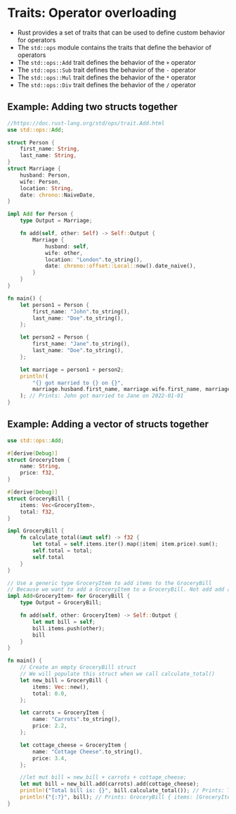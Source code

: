# Traits: Operator overloading

* Rust provides a set of traits that can be used to define custom behavior for operators
* The `std::ops` module contains the traits that define the behavior of operators
* The `std::ops::Add` trait defines the behavior of the `+` operator
* The `std::ops::Sub` trait defines the behavior of the `-` operator
* The `std::ops::Mul` trait defines the behavior of the `*` operator
* The `std::ops::Div` trait defines the behavior of the `/` operator

## Example: Adding two structs together

```rust
//https://doc.rust-lang.org/std/ops/trait.Add.html
use std::ops::Add;

struct Person {
    first_name: String,
    last_name: String,
}
struct Marriage {
    husband: Person,
    wife: Person,
    location: String,
    date: chrono::NaiveDate,
}

impl Add for Person {
    type Output = Marriage;

    fn add(self, other: Self) -> Self::Output {
        Marriage {
            husband: self,
            wife: other,
            location: "London".to_string(),
            date: chrono::offset::Local::now().date_naive(),
        }
    }
}

fn main() {
    let person1 = Person {
        first_name: "John".to_string(),
        last_name: "Doe".to_string(),
    };

    let person2 = Person {
        first_name: "Jane".to_string(),
        last_name: "Doe".to_string(),
    };

    let marriage = person1 + person2;
    println!(
        "{} got married to {} on {}",
        marriage.husband.first_name, marriage.wife.first_name, marriage.date
    ); // Prints: John got married to Jane on 2022-01-01
}
```

## Example: Adding a vector of structs together

```rust
use std::ops::Add;

#[derive(Debug)]
struct GroceryItem {
    name: String,
    price: f32,
}

#[derive(Debug)]
struct GroceryBill {
    items: Vec<GroceryItem>,
    total: f32,
}

impl GroceryBill {
    fn calculate_total(&mut self) -> f32 {
        let total = self.items.iter().map(|item| item.price).sum();
        self.total = total;
        self.total
    }
}

// Use a generic type GroceryItem to add items to the GroceryBill
// Because we want to add a GroceryItem to a GroceryBill. Not add add a GroceryBill to a GroceryBill
impl Add<GroceryItem> for GroceryBill {
    type Output = GroceryBill;

    fn add(self, other: GroceryItem) -> Self::Output {
        let mut bill = self;
        bill.items.push(other);
        bill
    }
}

fn main() {
    // Create an empty GroceryBill struct
    // We will populate this struct when we call calculate_total()
    let new_bill = GroceryBill {
        items: Vec::new(),
        total: 0.0,
    };

    let carrots = GroceryItem {
        name: "Carrots".to_string(),
        price: 2.2,
    };

    let cottage_cheese = GroceryItem {
        name: "Cottage Cheese".to_string(),
        price: 3.4,
    };

    //let mut bill = new_bill + carrots + cottage_cheese;
    let mut bill = new_bill.add(carrots).add(cottage_cheese);
    println!("Total bill is: {}", bill.calculate_total()); // Prints: Total bill is: 5.6000004
    println!("{:?}", bill); // Prints: GroceryBill { items: [GroceryItem { name: "Carrots", price: 2.2 }, GroceryItem { name: "Cottage Cheese", price: 3.4 }], total: 5.6000004 }
}
```

